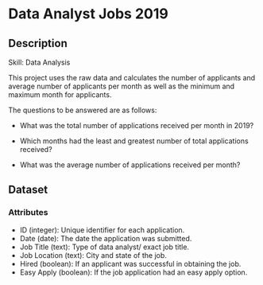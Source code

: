 # Data Analyst Jobs 2019

## Description

Skill: Data Analysis

This project uses the raw data and calculates the number of applicants and average number of applicants per month as well as the minimum and maximum month for applicants.

The questions to be answered are as follows:

* What was the total number of applications received per month in 2019?

- Which months had the least and greatest number of total applications received?

- What was the average number of applications received per month?

## Dataset
### Attributes
- ID (integer): Unique identifier for each application.
- Date (date): The date the application was submitted.
- Job Title (text): Type of data analyst/ exact job title.
- Job Location (text): City and state of the job.
- Hired (boolean): If an applicant was successful in obtaining the job.
- Easy Apply (boolean): If the job application had an easy apply option.
